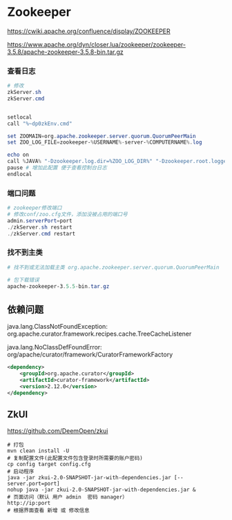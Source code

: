 # Zookeeper

https://cwiki.apache.org/confluence/display/ZOOKEEPER

https://www.apache.org/dyn/closer.lua/zookeeper/zookeeper-3.5.8/apache-zookeeper-3.5.8-bin.tar.gz

### 查看日志

```powershell
# 修改
zkServer.sh
zkServer.cmd


setlocal
call "%~dp0zkEnv.cmd"

set ZOOMAIN=org.apache.zookeeper.server.quorum.QuorumPeerMain
set ZOO_LOG_FILE=zookeeper-%USERNAME%-server-%COMPUTERNAME%.log

echo on
call %JAVA% "-Dzookeeper.log.dir=%ZOO_LOG_DIR%" "-Dzookeeper.root.logger=%ZOO_LOG4J_PROP%" "-Dzookeeper.log.file=%ZOO_LOG_FILE%" "-XX:+HeapDumpOnOutOfMemoryError" "-XX:OnOutOfMemoryError=cmd /c taskkill /pid %%%%p /t /f" -cp "%CLASSPATH%" %ZOOMAIN% "%ZOOCFG%" %*
pause # 增加此配置 便于查看控制台日志
endlocal


```

### 端口问题

```powershell
# zookeeper修改端口
# 修改conf/zoo.cfg文件，添加没被占用的端口号
admin.serverPort=port
./zkServer.sh restart
./zkServer.cmd restart

```

### 找不到主类

```powershell
# 找不到或无法加载主类 org.apache.zookeeper.server.quorum.QuorumPeerMain

# 包下载错误
apache-zookeeper-3.5.5-bin.tar.gz

```

## 依赖问题

java.lang.ClassNotFoundException: org.apache.curator.framework.recipes.cache.TreeCacheListener

java.lang.NoClassDefFoundError: org/apache/curator/framework/CuratorFrameworkFactory

```xml
<dependency>
    <groupId>org.apache.curator</groupId>
    <artifactId>curator-framework</artifactId>
    <version>2.12.0</version>
</dependency>

```





## ZkUI

https://github.com/DeemOpen/zkui

```shell
# 打包
mvn clean install -U
# 复制配置文件(此配置文件包含登录时所需要的账户密码)
cp config target config.cfg
# 启动程序 
java -jar zkui-2.0-SNAPSHOT-jar-with-dependencies.jar [--server.port=port]
nohup java -jar zkui-2.0-SNAPSHOT-jar-with-dependencies.jar & 
# 页面访问（默认 用户 admin  密码 manager）
http://ip:port
# 根据界面查看 新增 或 修改信息
```

